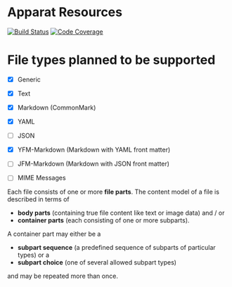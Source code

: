 # Apparat Resources
[![Build Status](https://secure.travis-ci.org/apparat/resource.svg)](https://travis-ci.org/apparat/resource)
[![Code Coverage](https://img.shields.io/coveralls/apparat/resource.svg)](https://coveralls.io/r/apparat/ApparatResource)

# File types planned to be supported

* [x] Generic
* [x] Text
* [x] Markdown (CommonMark)
* [x] YAML
* [ ] JSON
* [x] YFM-Markdown (Markdown with YAML front matter)
* [ ] JFM-Markdown (Markdown with JSON front matter)

* [ ] MIME Messages

Each file consists of one or more **file parts**. The content model of a file is described in terms of

* **body parts** (containing true file content like text or image data) and / or
* **container parts** (each consisting of one or more subparts).

A container part may either be a

* **subpart sequence** (a predefined sequence of subparts of particular types) or a
* **subpart choice** (one of several allowed subpart types)

and may be repeated more than once.